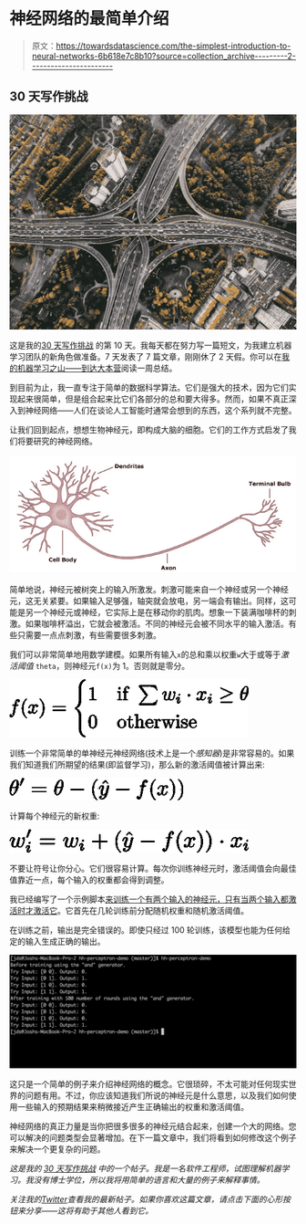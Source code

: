 # 神经网络的最简单介绍

> 原文：<https://towardsdatascience.com/the-simplest-introduction-to-neural-networks-6b618e7c8b10?source=collection_archive---------2----------------------->

## 30 天写作挑战

![](img/f30225f0d9f8329580ce8e6a3a9008ef.png)

这是我的[30 天写作挑战](https://medium.com/@heldtogether/adventures-in-machine-learning-7eae4d9f951e) 的第 10 天。我每天都在努力写一篇短文，为我建立机器学习团队的新角色做准备。7 天发表了 7 篇文章，刚刚休了 2 天假。你可以在[我的机器学习之山——到达大本营](https://medium.com/@heldtogether/my-machine-learning-mountain-reaching-base-camp-4a4cb7fde2b0)阅读一周总结。

到目前为止，我一直专注于简单的数据科学算法。它们是强大的技术，因为它们实现起来很简单，但是组合起来比它们各部分的总和要大得多。然而，如果不真正深入到神经网络——人们在谈论人工智能时通常会想到的东西，这个系列就不完整。

让我们回到起点，想想生物神经元，即构成大脑的细胞。它们的工作方式启发了我们将要研究的神经网络。

![](img/19adbd1144f51b8997ae670a943f3e28.png)

简单地说，神经元被树突上的输入所激发。刺激可能来自一个神经或另一个神经元，这无关紧要。如果输入足够强，轴突就会放电，另一端会有输出。同样，这可能是另一个神经元或神经，它实际上是在移动你的肌肉。想象一下装满咖啡杯的刺激。如果咖啡杯溢出，它就会被激活。不同的神经元会被不同水平的输入激活。有些只需要一点点刺激，有些需要很多刺激。

我们可以非常简单地用数学建模。如果所有输入`x`的总和乘以权重`w`大于或等于*激活阈值* `theta`，则神经元`f(x)`为 1。否则就是零分。

![](img/efad941e9d1aa731ecf2c4440579ae48.png)

训练一个非常简单的单神经元神经网络(技术上是一个*感知器*)是非常容易的。如果我们知道我们所期望的结果(即监督学习)，那么新的激活阈值被计算出来:

![](img/9c7d79cf020a264945ff848fc799fc29.png)

计算每个神经元的新权重:

![](img/9e5c70057fa2b178a4e2d1a466e86396.png)

不要让符号让你分心。它们很容易计算。每次你训练神经元时，激活阈值会向最佳值靠近一点，每个输入的权重都会得到调整。

我已经编写了一个示例脚本[来训练一个有两个输入的神经元，只有当两个输入都激活时才激活它](https://github.com/heldtogether/hh-perceptron-demo)。它首先在几轮训练前分配随机权重和随机激活阈值。

在训练之前，输出是完全错误的。即使只经过 100 轮训练，该模型也能为任何给定的输入生成正确的输出。

![](img/4c7350068f2802675dd9b9d3c39e6ac3.png)

这只是一个简单的例子来介绍神经网络的概念。它很琐碎，不太可能对任何现实世界的问题有用。不过，你应该知道我们所说的神经元是什么意思，以及我们如何使用一些输入的预期结果来稍微接近产生正确输出的权重和激活阈值。

神经网络的真正力量是当你把很多很多的神经元结合起来，创建一个大的网络。您可以解决的问题类型会显著增加。在下一篇文章中，我们将看到如何修改这个例子来解决一个更复杂的问题。

*这是我的* [*30 天写作挑战*](https://medium.com/@heldtogether/adventures-in-machine-learning-7eae4d9f951e) *中的一个帖子。我是一名软件工程师，试图理解机器学习。我没有博士学位，所以我将用简单的语言和大量的例子来解释事情。*

*关注我的*[*Twitter*](https://twitter.com/heldtogether)*查看我的最新帖子。如果你喜欢这篇文章，请点击下面的心形按钮来分享——这将有助于其他人看到它。*